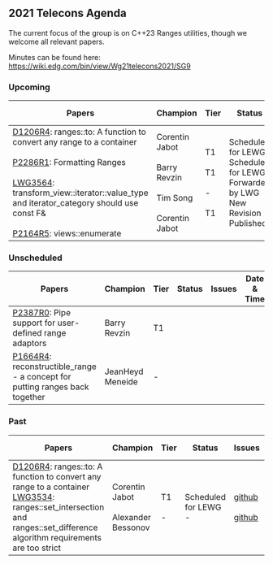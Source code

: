 ## 2021 Telecons Agenda

The current focus of the group is on C++23 Ranges utilities, though we welcome all relevant papers.

Minutes can be found here: https://wiki.edg.com/bin/view/Wg21telecons2021/SG9

### Upcoming

| Papers | Champion | Tier | Status | Issues | Date & Time |
| -      |-         | -    |-       |-       |-            |
| <a href="https://isocpp.org/files/papers/D1206R4.pdf">D1206R4</a>: ranges::to: A function to convert any range to a container <br/><br/><a href="https://wg21.link/P2286">P2286R1</a>: Formatting Ranges <br/><br/> <a href="https://wg21.link/LWG3564">LWG3564</a>: transform_view::iterator<true>::value_type and iterator_category should use const F& <br/><br/><a href="https://wg21.link/P2164">P2164R5</a>: views::enumerate <br/> | Corentin Jabot <br/><br/> Barry Revzin <br/><br/> Tim Song <br/><br/>Corentin Jabot| T1<br/><br/>T1<br/><br/>-<br/><br/>T1| Scheduled for LEWG <br/>Scheduled for LEWG<br/>Forwarded by LWG<br/>New Revision Published| <a href="http://wg21.link/P1206/github">github</a><br/><br/> <a href="http://wg21.link/P2286/github">github</a><br/><br/> <a href="http://wg21.link/LWG3564/github">github</a><br/><br/> <a href="http://wg21.link/p2164/github">github</a> | 07-12<br/> 09:30 Pacific|

  
### Unscheduled

| Papers | Champion | Tier | Status | Issues | Date & Time |
| -      |-         | -    |-       |-       |-            |
|  <a href="https://wg21.link/P2387">P2387R0</a>: Pipe support for user-defined range adaptors <br/> | Barry Revzin | T1 | | | |
|  <a href="https://wg21.link/P1664">P1664R4</a>: reconstructible_range - a concept for putting ranges back together <br/> | JeanHeyd Meneide | - | | | |

### Past

| Papers | Champion | Tier | Status | Issues | Date & Time |
| -      |-         | -    |-       |-       |-            |
| <a href="https://isocpp.org/files/papers/D1206R4.pdf">D1206R4</a>: ranges::to: A function to convert any range to a container <br/><a href="https://cplusplus.github.io/LWG/issue3534">LWG3534</a>: ranges::set_intersection and ranges::set_difference algorithm requirements are too strict| Corentin Jabot <br/><br/>Alexander Bessonov | T1<br/><br/>- | Scheduled for LEWG <br/>-| <a href="http://wg21.link/P1206/github">github</a><br/><br/> <a href="http://wg21.link/LWG3534/github">github</a> | 06-14<br/> 09:30 Pacific|
